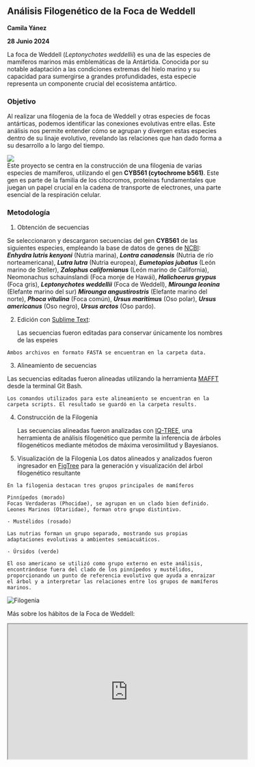 ## Análisis Filogenético de la Foca de Weddell
**Camila Yánez**

**28 Junio 2024**

La foca de Weddell (*Leptonychotes weddellii*) es una de las especies de mamíferos marinos más emblemáticas de la Antártida. Conocida por su notable adaptación a las condiciones extremas del hielo marino y su capacidad para sumergirse a grandes profundidades, esta especie representa un componente crucial del ecosistema antártico. 

### Objetivo
Al realizar una filogenia de la foca de Weddell y otras especies de focas antárticas, podemos identificar las conexiones evolutivas entre ellas. Este análisis nos permite entender cómo se agrupan y divergen estas especies dentro de su linaje evolutivo, revelando las relaciones que han dado forma a su desarrollo a lo largo del tiempo.

![](https://polarjournal.ch/wp-content/uploads/2020/11/Weddellrobbe.jpg)  
Este proyecto se centra en la construcción de una filogenia de varias especies de mamíferos, utilizando el gen **CYB561 (cytochrome b561)**. Este gen es parte de la familia de los citocromos, proteínas fundamentales que juegan un papel crucial en la cadena de transporte de electrones, una parte esencial de la respiración celular. 

### Metodología

1. Obtención de secuencias

  Se seleccionaron y descargaron secuencias del gen **CYB561** de las siguientes especies, empleando la base de datos de genes de [NCBI](https://www.ncbi.nlm.nih.gov/gene/):
  ***Enhydra lutris kenyoni*** (Nutria marina), ***Lontra canadensis*** (Nutria de río norteamericana), ***Lutra lutra*** (Nutria europea), ***Eumetopias jubatus*** (León marino de Steller), ***Zalophus californianus*** (León marino de California), Neomonachus schauinslandi (Foca monje de Hawái), ***Halichoerus grypus*** (Foca gris), ***Leptonychotes weddellii*** (Foca de Weddell), ***Mirounga leonina*** (Elefante marino del sur) ***Mirounga angustirostris*** (Elefante marino del norte), ***Phoca vitulina*** (Foca común), ***Ursus maritimus*** (Oso polar), ***Ursus americanus*** (Oso negro), ***Ursus arctos*** (Oso pardo).

2. Edición con [Sublime Text](https://www.sublimetext.com):
	
	Las secuencias fueron editadas para conservar únicamente los nombres de las espeies
  
```
Ambos archivos en formato FASTA se encuentran en la carpeta data.
```

3. Alineamiento de secuencias
  
  Las secuencias editadas fueron alineadas utilizando la herramienta [MAFFT](https://mafft.cbrc.jp/alignment/software/) desde la terminal Git Bash.

```
Los comandos utilizados para este alineamiento se encuentran en la carpeta scripts. El resultado se guardó en la carpeta results.
```

4. Construcción de la Filogenia
   
   Las secuencias alineadas fueron analizadas con [IQ-TREE](http://www.iqtree.org), una herramienta de análisis filogenético que permite la inferencia de árboles filogenéticos mediante métodos de máxima verosimilitud y Bayesianos.
   
5. Visualización de la Filogenia
   Los datos alineados y analizados fueron ingresador en [FigTree](http://tree.bio.ed.ac.uk/software/figtree/) para la generación y visualización del árbol filogenético resultante

```    
En la filogenia destacan tres grupos principales de mamíferos 

Pinnípedos (morado)
Focas Verdaderas (Phocidae), se agrupan en un clado bien definido.
Leones Marinos (Otariidae), forman otro grupo distintivo.

- Mustélidos (rosado)

Las nutrias forman un grupo separado, mostrando sus propias adaptaciones evolutivas a ambientes semiacuáticos.

- Úrsidos (verde)

El oso americano se utilizó como grupo externo en este análisis, encontrándose fuera del clado de los pinnípedos y mustélidos, proporcionando un punto de referencia evolutivo que ayuda a enraizar el árbol y a interpretar las relaciones entre los grupos de mamíferos marinos.
```

![](/Users/camilayanez/Desktop/Pinnipedos/results/Filogenia.jpg?raw=true "Filogenia")



Más sobre los hábitos de la Foca de Weddell:
  
<iframe src="https://www.youtube.com/embed/M5E8gulPWh4?si=ojGBl82rYPjOJsh6"data-external= "1" width="560" height="315"> </iframe> 